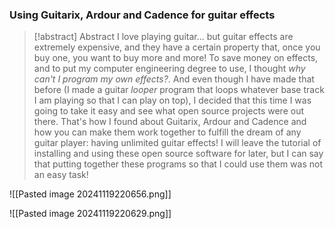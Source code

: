 
### Using Guitarix, Ardour and Cadence for guitar effects

> [!abstract] Abstract
> I love playing guitar... but guitar effects are extremely expensive, and they have a certain property that, once you buy one, you want to buy more and more! 
> To save money on effects, and to put my computer engineering degree to use, I thought *why can't I program my own effects?*. And even though I have made that before (I made a guitar *looper* program that loops whatever base track I am playing so that I can play on top), I decided that this time I was going to take it easy and see what open source projects were out there. That's how I found about Guitarix, Ardour and Cadence and how you can make them work together to fulfill the dream of any guitar player: having unlimited guitar effects! 
> I will leave the tutorial of installing and using these open source software for later, but I can say that putting together these programs so that I could use them was not an easy task! 


![[Pasted image 20241119220656.png]]


![[Pasted image 20241119220629.png]]

